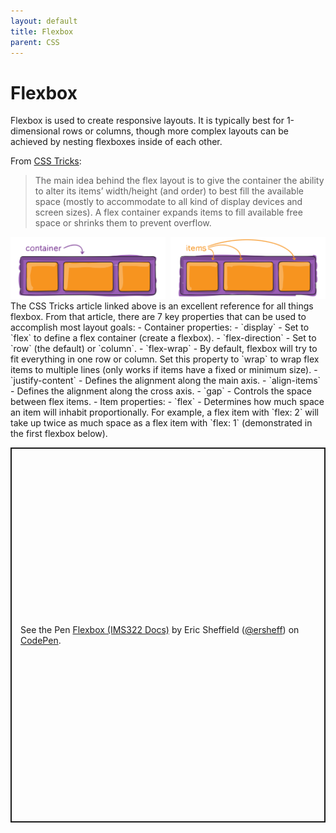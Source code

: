 ```yaml
---
layout: default
title: Flexbox
parent: CSS
---
```

# Flexbox
Flexbox is used to create responsive layouts. It is typically best for 1-dimensional rows or columns, though more complex layouts can be achieved by nesting flexboxes inside of each other.

From [CSS Tricks](https://css-tricks.com/snippets/css/a-guide-to-flexbox/):
> The main idea behind the flex layout is to give the container the ability to alter its items’ width/height (and order) to best fill the available space (mostly to accommodate to all kind of display devices and screen sizes). A flex container expands items to fill available free space or shrinks them to prevent overflow.

<div style="display: flex; justify-content: space-evenly; gap: 1ch;">
	<div style="flex: 1; max-width: 350px">
		<img src="../images/01-container.svg" style="width: 100%">
	</div>
	<div style="flex: 1; max-width: 350px">
		<img src="../images/02-items.svg" style="width: 100%">
	</div>
</div>
The CSS Tricks article linked above is an excellent reference for all things flexbox. From that article, there are 7 key properties that can be used to accomplish most layout goals:
- Container properties:
  - `display` - Set to `flex` to define a flex container (create a flexbox).
  - `flex-direction` - Set to `row` (the default) or `column`.
  - `flex-wrap` - By default, flexbox will try to fit everything in one row or column. Set this property to `wrap` to wrap flex items to multiple lines (only works if items have a fixed or minimum size).
  - `justify-content` - Defines the alignment along the main axis.
  - `align-items` - Defines the alignment along the cross axis.
  -  `gap` - Controls the space between flex items.
- Item properties:
  - `flex` - Determines how much space an item will inhabit proportionally. For example, a flex item with `flex: 2` will take up twice as much space as a flex item with `flex: 1` (demonstrated in the first flexbox below).
<p class="codepen" data-height="600" data-default-tab="html,result" data-slug-hash="VwRLgEg" data-editable="true" data-user="ersheff" style="height: 600px; box-sizing: border-box; display: flex; align-items: center; justify-content: center; border: 2px solid; margin: 1em 0; padding: 1em;">
  <span>See the Pen <a href="https://codepen.io/ersheff/pen/VwRLgEg">
  Flexbox (IMS322 Docs)</a> by Eric Sheffield (<a href="https://codepen.io/ersheff">@ersheff</a>)
  on <a href="https://codepen.io">CodePen</a>.</span>
</p>
<script async src="https://cpwebassets.codepen.io/assets/embed/ei.js"></script>